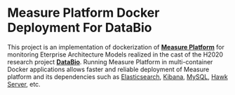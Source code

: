 # Measure Platform Docker Deployment For DataBio

This project is an implementation of dockerization of **[Measure Platform](http://measure-platform.org/)** for monitoring Eterprise Architecture Models realized in the cast of the H2020 research project **[DataBio](https://www.databio.eu/)**. Running Measure Platform in multi-container Docker applications allows faster and reliable deployment of Measure platform and its dependencies such as [Elasticsearch](https://www.elastic.co/fr/products/elasticsearch), [Kibana](https://www.elastic.co/fr/products/kibana), [MySQL](https://www.mysql.com/), [Hawk Server](https://projects.eclipse.org/proposals/eclipse-hawk), etc.


[logo]: https://github.com/adam-p/markdown-here/raw/master/src/common/images/icon48.png "Logo Title Text 2"


[logo]: https://github.com/adam-p/markdown-here/raw/master/src/common/images/icon48.png "Logo Title Text 2"

